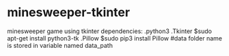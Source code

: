 # minesweeper-tkinter
minesweeper game using tkinter
dependencies:
.python3
.Tkinter
  $sudo apt-get install python3-tk
.Pillow
  $sudo pip3 install Pillow
#data folder name is stored in variable named data_path

